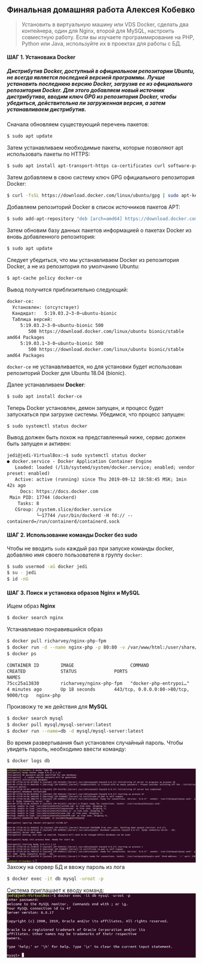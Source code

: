 ## Финальная домашняя работа Алексея Кобевко

>Установить в виртуальную машину или VDS Docker, сделать два контейнера, один для Nginx, второй для MySQL, настроить совместную работу. Если вы изучаете программирование на PHP, Python или Java, используйте их в проектах для работы с БД.

#### ШАГ 1. Установака **Docker**
##### Дистрибутив Docker, доступный в официальном репозитории Ubuntu, не всегда является последней версией программы. Лучше установить последнюю версию Docker, загрузив ее из официального репозитория Docker. Для этого добавляем новый источник дистрибутива, вводим ключ GPG из репозитория Docker, чтобы убедиться, действительна ли загруженная версия, а затем устанавливаем дистрибутив.
Сначала обновляем существующий перечень пакетов:
```bash
$ sudo apt update
```
Затем устанавливаем необходимые пакеты, которые позволяют apt использовать пакеты по HTTPS:
```bash
$ sudo apt install apt-transport-https ca-certificates curl software-properties-common
```
Затем добавляем в свою систему ключ GPG официального репозитория Docker:
```bash
$ curl -fsSL https://download.docker.com/linux/ubuntu/gpg | sudo apt-key add -
```
Добавляем репозиторий Docker в список источников пакетов APT:
```bash
$ sudo add-apt-repository "deb [arch=amd64] https://download.docker.com/linux/ubuntu bionic stable"
```
Затем обновим базу данных пакетов информацией о пакетах Docker из вновь добавленного репозитория:
```bash
$ sudo apt update
```
Следует убедиться, что мы устанавливаем Docker из репозитория Docker, а не из репозитория по умолчанию Ubuntu:
```bash
$ apt-cache policy docker-ce
```
Вывод получится приблизительно следующий:
```
docker-ce:
  Установлен: (отсутствует)
  Кандидат:   5:19.03.2~3-0~ubuntu-bionic
  Таблица версий:
     5:19.03.2~3-0~ubuntu-bionic 500
        500 https://download.docker.com/linux/ubuntu bionic/stable amd64 Packages
     5:19.03.1~3-0~ubuntu-bionic 500
        500 https://download.docker.com/linux/ubuntu bionic/stable amd64 Packages
```
```docker-ce``` не устанавливается, но для установки будет использован репозиторий Docker для Ubuntu 18.04 (bionic).


Далее устанавливаем **Docker**:
```bash
$ sudo apt install docker-ce
```
Теперь Docker установлен, демон запущен, и процесс будет запускаться при загрузке системы.  Убедимся, что процесс запущен:
```bash
$ sudo systemctl status docker
```
Вывод должен быть похож на представленный ниже, сервис должен быть запущен и активен:
```
jedi@jedi-VirtualBox:~$ sudo systemctl status docker
● docker.service - Docker Application Container Engine
   Loaded: loaded (/lib/systemd/system/docker.service; enabled; vendor preset: enabled)
   Active: active (running) since Thu 2019-09-12 10:58:45 MSK; 1min 42s ago
     Docs: https://docs.docker.com
 Main PID: 17744 (dockerd)
    Tasks: 8
   CGroup: /system.slice/docker.service
           └─17744 /usr/bin/dockerd -H fd:// --containerd=/run/containerd/containerd.sock
```

#### ШАГ 2. Использование команды **Docker** без sudo

Чтобы не вводить ```sudo``` каждый раз при запуске команды docker, добавляю имя своего пользователя в группу ```docker```:
```bash
$ sudo usermod -aG docker jedi
$ su - jedi
$ id -nG
```
#### ШАГ 3. Поиск и установка образов **Nginx** и **MySQL**

Ищем образ **Nginx**
```bash
$ docker search nginx
```
Устанавливаю понравившийся образ
```bash
$ docker pull richarvey/nginx-php-fpm
$ docker run -d --name nginx-php -p 80:80 -v /var/www/html:/user/share/nginx/html/ richarvey/nginx-php-fpm
$ docker ps
```
```
CONTAINER ID        IMAGE                     COMMAND                  CREATED             STATUS              PORTS                                   NAMES
75cc25a13830        richarvey/nginx-php-fpm   "docker-php-entrypoi…"   4 minutes ago       Up 18 seconds       443/tcp, 0.0.0.0:80->80/tcp, 9000/tcp   nginx-php

```
Произвожу те же действия для **MySQL**
```bash
$ docker search mysql
$ docker pull mysql/mysql-server:latest
$ docker run --name=db -d mysql/mysql-server:latest
```
Во время развертывания был установлен случайный пароль. Чтобы увидеть пароль, необходимо ввести команду:
```bash
$ docker logs db
```
![Db pass](./images/db_pass.png)
Захожу на сервер БД и ввожу пароль из лога
```bash
$ docker exec -it db mysql -uroot -p
```
Система приглашает к вводу команд:
![Db pass](./images/welcome.png)